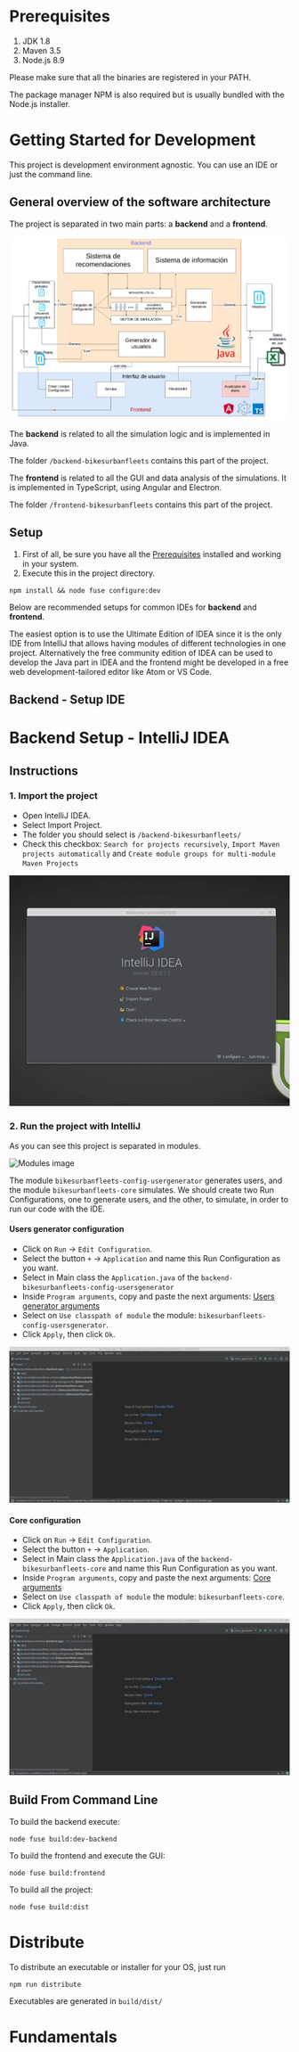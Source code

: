 # Prerequisites
1. JDK 1.8
2. Maven 3.5
3. Node.js 8.9

Please make sure that all the binaries are registered in your PATH.

The package manager NPM is also required but is usually bundled with the Node.js installer.

# Getting Started for Development 
This project is development environment agnostic. You can use an IDE or just the command line.

## General overview of the software architecture
The project is separated in two main parts: a **backend** and a **frontend**.

![It shows the architecture of the software. It shows two clear parts: backend and frontend](img/Arquitecture_10.png?raw=true "Software arquitecture")


The **backend** is related to all the simulation logic and is implemented in Java.

The folder `/backend-bikesurbanfleets` contains this part of the project.

The **frontend** is related to all the GUI and data analysis of the simulations. It is implemented in TypeScript, using
Angular and Electron.

The folder `/frontend-bikesurbanfleets` contains this part of the project.

## Setup

1. First of all, be sure you have all the [Prerequisites](#prerequisites) installed and working in your system.
2. Execute this in the project directory.
```
npm install && node fuse configure:dev
```

Below are recommended setups for common IDEs for **backend** and **frontend**.

The easiest option is to use the Ultimate Edition of IDEA since it is the only IDE from IntelliJ that allows having
modules of different technologies in one project. Alternatively the free community edition of IDEA can be used to
develop the Java part in IDEA and the frontend might be developed in a free web development-tailored editor like Atom or
VS Code.

## Backend - Setup IDE

# Backend Setup - IntelliJ IDEA
## Instructions

### 1. Import the project
 - Open IntelliJ IDEA. 
 - Select Import Project.
 - The folder you should select is `/backend-bikesurbanfleets/`
 - Check this checkbox: `Search for projects recursively`, `Import Maven projects automatically` and `Create module groups for multi-module Maven Projects`
 
 ![Gif with instructions to import the project](gifs/backend_intellij_1.gif)

### 2. Run the project with IntelliJ
As you can see this project is separated in modules. 

![Modules image](images/modules_intellij.png)

The module `bikesurbanfleets-config-usergenerator` generates users, and the module `bikesurbanfleets-core` simulates. 
We should create two Run Configurations, one to generate users, and the other, to simulate, in order to run our code with the IDE.

#### Users generator configuration 
- Click on `Run` &rarr; `Edit Configuration`.
- Select the button `+` &rarr; `Application` and name this Run Configuration as you want.
- Select in Main class the `Application.java` of the `backend-bikesurbanfleets-config-usersgenerator`
- Inside `Program arguments`, copy and paste the next arguments: [Users generator arguments](bikesurbanfleets-config-usergenerator_Args.md)
- Select on `Use classpath of module` the module: `bikesurbanfleets-config-usersgenerator`.
- Click `Apply`, then click `Ok`.  

![Gif with instructions to import the project](gifs/backend_intellij_2.gif)

#### Core configuration 
- Click on `Run` &rarr; `Edit Configuration`.
- Select the button `+` &rarr; `Application`.
- Select in Main class the `Application.java` of the `backend-bikesurbanfleets-core` and name this Run Configuration as you want.
- Inside `Program arguments`, copy and paste the next arguments: [Core arguments](bikesurbanfleets-core_Args.md)
- Select on `Use classpath of module` the module: `bikesurbanfleets-core`.
- Click `Apply`, then click `Ok`.  

![Gif with instructions to import the project](gifs/backend_intellij_3.gif)

## Build From Command Line
To build the backend execute:
```
node fuse build:dev-backend
```
To build the frontend and execute the GUI:
```
node fuse build:frontend
```

To build all the project:
```
node fuse build:dist
```

# Distribute
To distribute an executable or installer for your OS, just run
```
npm run distribute
```
Executables are generated in `build/dist/`

# Fundamentals


